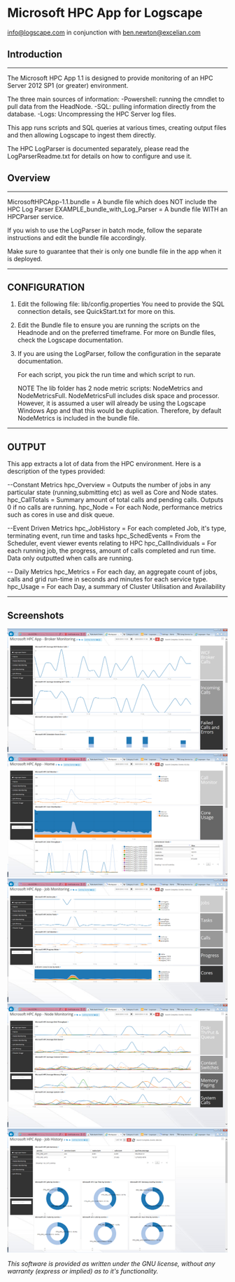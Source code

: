 # **Microsoft HPC App for Logscape**
info@logscape.com in conjunction with ben.newton@excelian.com

## Introduction 
-----------------------------------------------------------------------
The Microsoft HPC App 1.1 is designed to provide monitoring of an HPC Server 2012 SP1 (or greater) environment. 

The three main sources of information: 
	-Powershell: running the cmndlet to pull data from the HeadNode. 
	-SQL: pulling information directly from the database.
	-Logs: Uncompressing the HPC Server log files. 

This app runs scripts and SQL queries at various times, creating output files and then allowing Logscape to ingest them directly.

The HPC LogParser is documented separately, please read the LogParserReadme.txt for details on how to configure and use it.

## Overview 
-----------------------------------------------------------------------
MicrosoftHPCApp-1.1.bundle = A bundle file which does NOT include the HPC Log Parser
EXAMPLE_bundle_with_Log_Parser = A bundle file WITH an HPCParser service.

If you wish to use the LogParser in batch mode, follow the separate instructions and edit the bundle file accordingly.

Make sure to guarantee that their is only one bundle file in the app when it is deployed.

-----------------------------------------------------------------------

## CONFIGURATION

1. Edit the following file: lib/config.properties
	You need to provide the SQL connection details, see QuickStart.txt for more on this.
2. Edit the Bundle file to ensure you are running the scripts on the Headnode and on the preferred timeframe. 
	For more on Bundle files, check the Logscape documentation.
3. If you are using the LogParser, follow the configuration in the separate documentation.

	For each script, you pick the run time and which script to run.

	NOTE
	The lib folder has 2 node metric scripts: NodeMetrics and NodeMetricsFull.
	NodeMetricsFull includes disk space and processor. However, it is assumed a user will already be using the
	Logscape Windows App and that this would be duplication. Therefore, by default NodeMetrics is included in the bundle file.

------------------------------------------------------------------------

## OUTPUT

This app extracts a lot of data from the HPC environment. Here is a description of the types provided:

--Constant Metrics
hpc_Overview = Outputs the number of jobs in any particular state (running,submitting etc) as well as Core and Node states.
hpc_CallTotals = Summary amount of total calls and pending calls. Outputs 0 if no calls are running.
hpc_Node = For each Node, performance metrics such as cores in use and disk queue.

--Event Driven Metrics
hpc_JobHistory = For each completed Job, it's type, terminating event, run time and tasks
hpc_SchedEvents = From the Scheduler, event viewer events relating to HPC
hpc_CallIndividuals = For each running job, the progress, amount of calls completed and run time. Data only outputted when calls are running.

-- Daily Metrics
hpc_Metrics = For each day, an aggregate count of jobs, calls and grid run-time in seconds and minutes for each service type.
hpc_Usage = For each Day, a summary of Cluster Utilisation and Availability

------------------------------------------------------------------------
## Screenshots 

 ![](docs/images/HPCApp-Broker.png)
 ![](docs/images/HPCApp-Home.png)
 ![](docs/images/HPCApp-Job.png)
 ![](docs/images/HPCApp-Node.png)
 ![](docs/images/JobHistory.png)






*This software is provided as written under the GNU license, without any warranty (express or implied) as to it's functionality.*